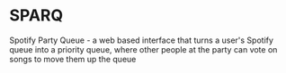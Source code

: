# SPARQ
Spotify Party Queue - a web based interface that turns a user's Spotify queue into a priority queue, where other people at the party can vote on songs to move them up the queue
